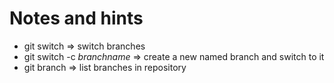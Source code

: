 # Notes and hints

- git switch => switch branches
- git switch -c _branchname_ => create a new named branch and switch to it
- git branch => list branches in repository
